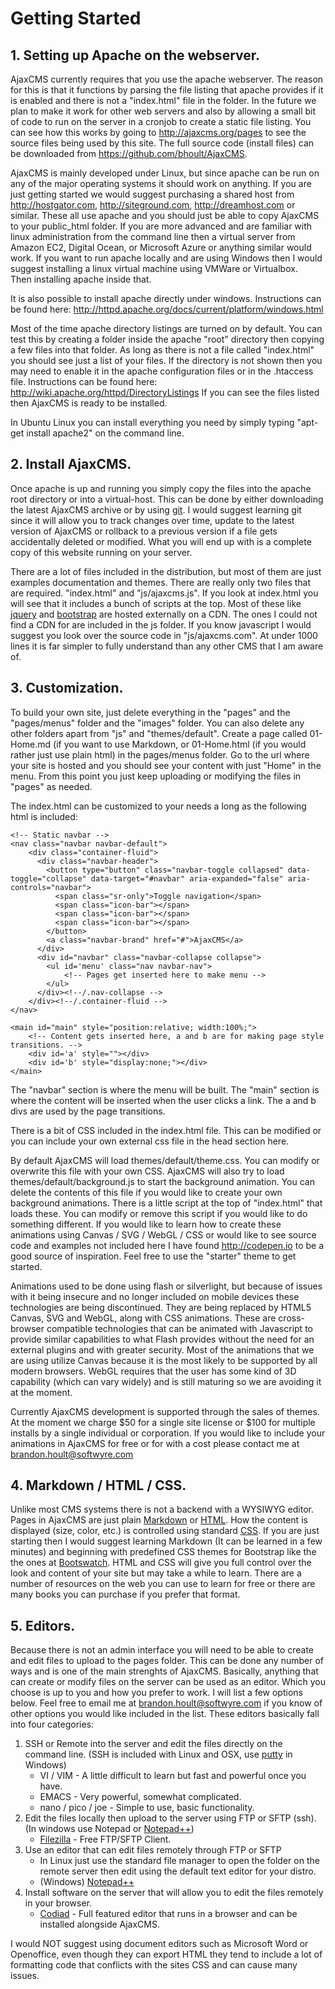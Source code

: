 # Getting Started

## 1. Setting up Apache on the webserver.
AjaxCMS currently requires that you use the apache webserver.  The reason for this is that it functions by parsing the file listing that apache provides if it is enabled and there is not a "index.html" file in the 
folder.  In the future we plan to make it work for other web servers and also by allowing a small bit of code to run on the server in a cronjob to create a static file listing.  You can see how this works by going to
http://ajaxcms.org/pages to see the source files being used by this site. The full source code (install files) can be downloaded from https://github.com/bhoult/AjaxCMS.

AjaxCMS is mainly developed under Linux, but since apache can be run on any of the major operating systems it should work on anything.  If you are just getting started we would suggest purchasing a shared host 
from http://hostgator.com, http://siteground.com, http://dreamhost.com or similar.  These all use apache and you should just be able to copy AjaxCMS to your public_html folder.  If you are more advanced and are 
familiar with linux administration from the command line then a virtual server from Amazon EC2, 
Digital Ocean, or Microsoft Azure or anything similar would work.  If you want to run apache locally and are using Windows then I would suggest installing a linux virtual machine using VMWare or Virtualbox.  
Then installing apache inside that.

It is also possible to install apache directly under windows.  Instructions can be found here: http://httpd.apache.org/docs/current/platform/windows.html

Most of the time apache directory listings are turned on by default.  You can test this by creating a folder inside the apache "root" directory then copying a few files into that folder.  As long as there is not a file 
called "index.html" you should see just a list of your files.  If the directory is not shown then you may need to enable it in the apache configuration files or in the .htaccess file.  Instructions can be found here: 
http://wiki.apache.org/httpd/DirectoryListings If you can see the files listed then AjaxCMS is ready to be installed.  

In Ubuntu Linux you can install everything you need by simply typing "apt-get install apache2" on the command line.

## 2. Install AjaxCMS.
Once apache is up and running you simply copy the files into the apache root directory or into a virtual-host.  This can be done by either downloading the latest AjaxCMS archive or by using [git](https://git-scm.com/).
I would suggest learning git since it will allow you to track changes over time, update to the latest version of AjaxCMS or rollback to a previous version if a file gets accidentally deleted or modified.  What you will 
end up with is a complete copy of this website running on your server.

There are a lot of files included in the distribution, but most of them are just examples documentation and themes.  There are really only two files that are required.  "index.html" and "js/ajaxcms.js".  If you look at 
index.html you will see that it includes a bunch of scripts at the top.  Most of these like [jquery](https://jquery.com/) and [bootstrap](http://getbootstrap.com/) are hosted externally on a CDN.  The ones I could not 
find a CDN for are included in the js folder.  If you know javascript I would suggest you look over the source code in "js/ajaxcms.com".  At under 1000 lines it is far simpler to fully understand than any other CMS
that I am aware of.

## 3. Customization.
To build your own site, just delete everything in the "pages" and the "pages/menus" folder and the "images" folder.  You can also delete any other folders apart from "js" and "themes/default".
Create a page called 01-Home.md (if you want to use Markdown, or 01-Home.html (if you would rather just use plain html) in the pages/menus folder.  Go to the url where your site is hosted and you should see your 
content with just "Home" in the menu.  From this point you just keep uploading or modifying the files in "pages" as needed.

The index.html can be customized to your needs a long as the following html is included:
```
<!-- Static navbar -->
<nav class="navbar navbar-default">
	<div class="container-fluid">
	  <div class="navbar-header">
	    <button type="button" class="navbar-toggle collapsed" data-toggle="collapse" data-target="#navbar" aria-expanded="false" aria-controls="navbar">
	      <span class="sr-only">Toggle navigation</span>
	      <span class="icon-bar"></span>
	      <span class="icon-bar"></span>
	      <span class="icon-bar"></span>
	    </button>
	    <a class="navbar-brand" href="#">AjaxCMS</a>
	  </div>
	  <div id="navbar" class="navbar-collapse collapse">
	    <ul id='menu' class="nav navbar-nav">
	    	<!-- Pages get inserted here to make menu -->
	    </ul>
	  </div><!--/.nav-collapse -->
	</div><!--/.container-fluid -->
</nav>

<main id="main" style="position:relative; width:100%;">
	<!-- Content gets inserted here, a and b are for making page style transitions. -->
	<div id='a' style=""></div>
	<div id='b' style="display:none;"></div>
</main>
```

The "navbar" section is where the menu will be built.  The "main" section is where the content will be inserted when the user clicks a link. The a and b divs are used by the page transitions. 

There is a bit of CSS included in the index.html file.  This can be modified or you can include your own external css file in the head section here.

By default AjaxCMS will load themes/default/theme.css.  You can modify or overwrite this file with your own CSS.  AjaxCMS will also try to load themes/default/background.js to start the background animation.
You can delete the contents of this file if you would like to create your own background animations.  There is a little script at the top of "index.html" that loads these.  You can modify or remove this script 
if you would like to do something different. If you would like to learn how to create these animations using Canvas / SVG / WebGL / CSS or would like to see source code and examples not included here
I have found http://codepen.io to be a good source of inspiration.  Feel free to use the "starter" theme to get started.

Animations used to be done using flash or silverlight, but because of issues with it being insecure and no longer included on mobile devices these technologies are being discontinued.  They are being replaced 
by HTML5 Canvas, SVG and WebGL, along with CSS animations.  These are cross-browser compatible technologies that can be animated with Javascript to provide similar capabilities to what Flash provides without the 
need for an external plugins and with greater security.  Most of the animations that we are using utilize Canvas because it is the most likely to be supported by all modern browsers.  WebGL requires that the 
user has some kind of 3D capability (which can vary widely) and is still maturing so we are avoiding it at the moment.

Currently AjaxCMS development is supported through the sales of themes.  At the moment we charge $50 for a single site license or $100 for multiple installs by a single individual or corporation.
If you would like to include your animations in AjaxCMS for free or for with a cost please contact me at <brandon.hoult@softwyre.com>

## 4. Markdown / HTML / CSS.
Unlike most CMS systems there is not a backend with a WYSIWYG editor.  Pages in AjaxCMS are just plain [Markdown](https://guides.github.com/features/mastering-markdown/) or [HTML](http://www.w3schools.com/html/default.asp).
How the content is displayed (size, color, etc.) is controlled using standard [CSS](http://www.w3schools.com/css/default.asp).
If you are just starting then I would suggest learning Markdown (It can be learned in a few minutes) and beginning with predefined CSS themes for Bootstrap like the the ones at [Bootswatch](https://bootswatch.com/).
HTML and CSS will give you full control over the look and content of your site but may take a while to learn.  There are a number of resources on the web you can use to learn for free or there are many books 
you can purchase if you prefer that format.

## 5. Editors.
Because there is not an admin interface you will need to be able to create and edit files to upload to the pages folder.  This can be done any number of ways and is one of the main strenghts of AjaxCMS.  Basically, anything
that can create or modify files on the server can be used as an editor.  Which you choose is up to you and how you prefer to work.  I will list a few options below.  Feel free to email me at <brandon.hoult@softwyre.com> if 
you know of other options you would like included in the list.  These editors basically fall into four categories:

1. SSH or Remote into the server and edit the files directly on the command line. (SSH is included with Linux and OSX, use [putty](http://www.putty.org/) in Windows)
	* VI / VIM - A little difficult to learn but fast and powerful once you have.
	* EMACS - Very powerful, somewhat complicated.
	* nano / pico / joe - Simple to use, basic functionality.
2. Edit the files locally then upload to the server using FTP or SFTP (ssh). (In windows use Notepad or [Notepad++](https://notepad-plus-plus.org/))
	* [Filezilla](https://filezilla-project.org/) - Free FTP/SFTP Client.
3. Use an editor that can edit files remotely through FTP or SFTP
	* In Linux just use the standard file manager to open the folder on the remote server then edit using the default text editor for your distro.
	* (Windows) [Notepad++](https://notepad-plus-plus.org/)
4. Install software on the server that will allow you to edit the files remotely in your browser.
	* [Codiad](http://codiad.com/) - Full featured editor that runs in a browser and can be installed alongside AjaxCMS.

I would NOT suggest using document editors such as Microsoft Word or Openoffice, even though they can export HTML they tend to include a lot of formatting code that conflicts with the sites CSS and can cause many issues.
